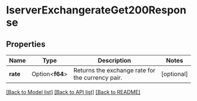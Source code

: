 # IserverExchangerateGet200Response

## Properties

Name | Type | Description | Notes
------------ | ------------- | ------------- | -------------
**rate** | Option<**f64**> | Returns the exchange rate for the currency pair. | [optional]

[[Back to Model list]](../README.md#documentation-for-models) [[Back to API list]](../README.md#documentation-for-api-endpoints) [[Back to README]](../README.md)
